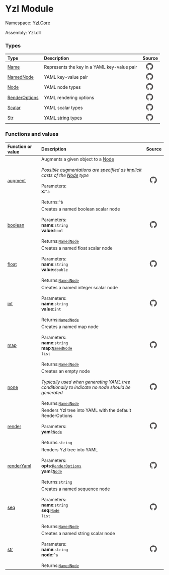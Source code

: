 # Yzl Module

Namespace: [Yzl.Core](/yzl/reference/yzl-core)

Assembly: Yzl.dll



### Types

Type | Description | Source
:--- | :--- | :---:
[Name](/yzl/reference/yzl-core-yzl-name)&nbsp; | Represents the key in a YAML key-value pair&nbsp; | [![Link to source code](/yzl/content/img/github.png)](https://github.com/queil/yzl/tree/master/src/Yzl.fs#L41-41)&nbsp;
[NamedNode](/yzl/reference/yzl-core-yzl-namednode)&nbsp; | YAML key-value pair&nbsp; | [![Link to source code](/yzl/content/img/github.png)](https://github.com/queil/yzl/tree/master/src/Yzl.fs#L62-62)&nbsp;
[Node](/yzl/reference/yzl-core-yzl-node)&nbsp; | YAML node types&nbsp; | [![Link to source code](/yzl/content/img/github.png)](https://github.com/queil/yzl/tree/master/src/Yzl.fs#L44-44)&nbsp;
[RenderOptions](/yzl/reference/yzl-core-yzl-renderoptions)&nbsp; | YAML rendering options&nbsp; | [![Link to source code](/yzl/content/img/github.png)](https://github.com/queil/yzl/tree/master/src/Yzl.fs#L105-105)&nbsp;
[Scalar](/yzl/reference/yzl-core-yzl-scalar)&nbsp; | YAML scalar types&nbsp; | [![Link to source code](/yzl/content/img/github.png)](https://github.com/queil/yzl/tree/master/src/Yzl.fs#L65-65)&nbsp;
[Str](/yzl/reference/yzl-core-yzl-str)&nbsp; | [YAML string types](https://yaml-multiline.info/)&nbsp; | [![Link to source code](/yzl/content/img/github.png)](https://github.com/queil/yzl/tree/master/src/Yzl.fs#L17-17)&nbsp;


### Functions and values

Function or value | Description | Source
:--- | :--- | :---:
[augment](#augment)&nbsp; | Augments a given object to a <a href="/yzl/reference/yzl-core-yzl-node">Node</a><br />&nbsp;<br />*Possible augmentations are specified as implicit casts of the <a href="/yzl/reference/yzl-core-yzl-node">Node</a> type*<br />&nbsp;<br />Parameters: &nbsp;<br />**x**:<code>^a</code>&nbsp;<br />&nbsp;&nbsp;<br />Returns:<code>^b</code>&nbsp; | [![Link to source code](/yzl/content/img/github.png)](https://github.com/queil/yzl/tree/master/src/Yzl.fs#L77-77)&nbsp;
[boolean](#boolean)&nbsp; | Creates a named boolean scalar node<br />&nbsp;<br />Parameters: &nbsp;<br />**name**:<code>string</code>&nbsp;<br />**value**:<code>bool</code>&nbsp;<br />&nbsp;&nbsp;<br />Returns:<code><a href="/yzl/reference/yzl-core-yzl-namednode">NamedNode</a></code>&nbsp; | [![Link to source code](/yzl/content/img/github.png)](https://github.com/queil/yzl/tree/master/src/Yzl.fs#L91-91)&nbsp;
[float](#float)&nbsp; | Creates a named float scalar node<br />&nbsp;<br />Parameters: &nbsp;<br />**name**:<code>string</code>&nbsp;<br />**value**:<code>double</code>&nbsp;<br />&nbsp;&nbsp;<br />Returns:<code><a href="/yzl/reference/yzl-core-yzl-namednode">NamedNode</a></code>&nbsp; | [![Link to source code](/yzl/content/img/github.png)](https://github.com/queil/yzl/tree/master/src/Yzl.fs#L88-88)&nbsp;
[int](#int)&nbsp; | Creates a named integer scalar node<br />&nbsp;<br />Parameters: &nbsp;<br />**name**:<code>string</code>&nbsp;<br />**value**:<code>int</code>&nbsp;<br />&nbsp;&nbsp;<br />Returns:<code><a href="/yzl/reference/yzl-core-yzl-namednode">NamedNode</a></code>&nbsp; | [![Link to source code](/yzl/content/img/github.png)](https://github.com/queil/yzl/tree/master/src/Yzl.fs#L85-85)&nbsp;
[map](#map)&nbsp; | Creates a named map node<br />&nbsp;<br />Parameters: &nbsp;<br />**name**:<code>string</code>&nbsp;<br />**map**:<code><span><a href="/yzl/reference/yzl-core-yzl-namednode">NamedNode</a>&#32;list</span></code>&nbsp;<br />&nbsp;&nbsp;<br />Returns:<code><a href="/yzl/reference/yzl-core-yzl-namednode">NamedNode</a></code>&nbsp; | [![Link to source code](/yzl/content/img/github.png)](https://github.com/queil/yzl/tree/master/src/Yzl.fs#L94-94)&nbsp;
[none](#none)&nbsp; | Creates an empty node<br /> <br /> *Typically used when generating YAML tree conditionally to indicate no node should be generated*<br />&nbsp;<br />Returns:<code><a href="/yzl/reference/yzl-core-yzl-namednode">NamedNode</a></code>&nbsp; | [![Link to source code](/yzl/content/img/github.png)](https://github.com/queil/yzl/tree/master/src/Yzl.fs#L102-102)&nbsp;
[render](#render)&nbsp; | Renders Yzl tree into YAML with the default RenderOptions<br />&nbsp;<br />Parameters: &nbsp;<br />**yaml**:<code><a href="/yzl/reference/yzl-core-yzl-node">Node</a></code>&nbsp;<br />&nbsp;&nbsp;<br />Returns:<code>string</code>&nbsp; | [![Link to source code](/yzl/content/img/github.png)](https://github.com/queil/yzl/tree/master/src/Yzl.fs#L218-218)&nbsp;
[renderYaml](#renderYaml)&nbsp; | Renders Yzl tree into YAML<br />&nbsp;<br />Parameters: &nbsp;<br />**opts**:<code><a href="/yzl/reference/yzl-core-yzl-renderoptions">RenderOptions</a></code>&nbsp;<br />**yaml**:<code><a href="/yzl/reference/yzl-core-yzl-node">Node</a></code>&nbsp;<br />&nbsp;&nbsp;<br />Returns:<code>string</code>&nbsp; | [![Link to source code](/yzl/content/img/github.png)](https://github.com/queil/yzl/tree/master/src/Yzl.fs#L118-118)&nbsp;
[seq](#seq)&nbsp; | Creates a named sequence node<br />&nbsp;<br />Parameters: &nbsp;<br />**name**:<code>string</code>&nbsp;<br />**seq**:<code><span><a href="/yzl/reference/yzl-core-yzl-node">Node</a>&#32;list</span></code>&nbsp;<br />&nbsp;&nbsp;<br />Returns:<code><a href="/yzl/reference/yzl-core-yzl-namednode">NamedNode</a></code>&nbsp; | [![Link to source code](/yzl/content/img/github.png)](https://github.com/queil/yzl/tree/master/src/Yzl.fs#L97-97)&nbsp;
[str](#str)&nbsp; | Creates a named string scalar node<br />&nbsp;<br />Parameters: &nbsp;<br />**name**:<code>string</code>&nbsp;<br />**node**:<code>^a</code>&nbsp;<br />&nbsp;&nbsp;<br />Returns:<code><a href="/yzl/reference/yzl-core-yzl-namednode">NamedNode</a></code>&nbsp; | [![Link to source code](/yzl/content/img/github.png)](https://github.com/queil/yzl/tree/master/src/Yzl.fs#L82-82)&nbsp;



